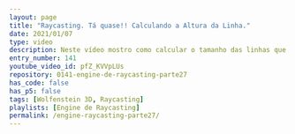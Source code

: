 ```yaml
---
layout: page
title: "Raycasting. Tá quase!! Calculando a Altura da Linha."
date: 2021/01/07
type: video
description: Neste vídeo mostro como calcular o tamanho das linhas que desenharemos na tela para finalmente criar o efeito do Raycasting. Temos que desenhar as linhas no meio do canvas, então com a distância perpendicular que calculamos nos vídeos anteriores isso agora é possível.
entry_number: 141
youtube_video_id: pfZ_KVVpLUs
repository: 0141-engine-de-raycasting-parte27
has_code: false
has_p5: false
tags: [Wolfenstein 3D, Raycasting]
playlists: [Engine de Raycasting]
permalink: /engine-raycasting-parte27/
---
```

